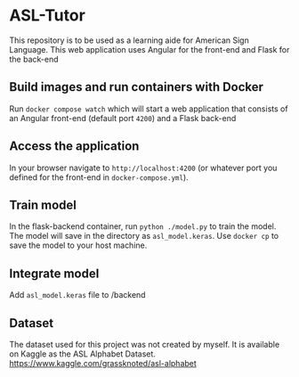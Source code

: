 # ASL-Tutor

This repository is to be used as a learning aide for American Sign Language. This web application uses Angular for the front-end and Flask for the back-end

## Build images and run containers with Docker

Run `docker compose watch` which will start a web application that consists of an Angular front-end (default port `4200`) and a Flask back-end

## Access the application

In your browser navigate to `http://localhost:4200` (or whatever port you defined for the front-end in `docker-compose.yml`).

## Train model

In the flask-backend container, run `python ./model.py` to train the model. The model will save in the directory as `asl_model.keras`. Use `docker cp` to save the model to your host machine.

## Integrate model

Add `asl_model.keras` file to /backend

## Dataset

The dataset used for this project was not created by myself. It is available on Kaggle as the ASL Alphabet Dataset. https://www.kaggle.com/grassknoted/asl-alphabet